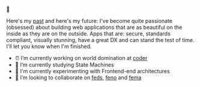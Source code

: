  👋

Here's my [past](https://www.linkedin.com/in/kevinlint/) and here's my future: I've become quite passionate (obsessed) about building web
applications that are as beautiful on the inside as they are on the outside. Apps that are: secure, standards compliant, visually stunning, have a great DX and can stand the test of time. I'll let you know when I'm finished.

- ⏰ I’m currently working on world domination at [coder](http://coder.com)
- 👀 I’m currently studying State Machines
- 🎈 I'm currently experimenting with Frontend-end architectures
- 👷 I’m looking to collaborate on [feds](http://github.com/kvnlnt/feds), [feno](http://github.com/kvnlnt/feno) and [fema](http://github.com/kvnlnt/fema)
